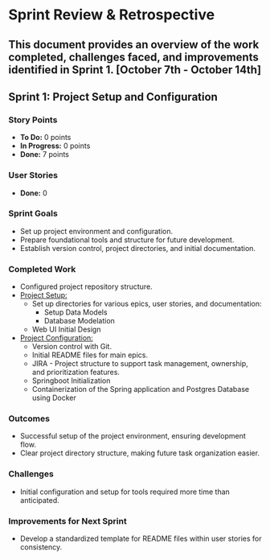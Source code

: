 # Sprint Review & Retrospective

This document provides an overview of the work completed, challenges faced, and improvements identified in Sprint 1.
[October 7th - October 14th]
---

## Sprint 1: Project Setup and Configuration

### Story Points
- **To Do:** 0 points
- **In Progress:** 0 points
- **Done:** 7 points

### User Stories
- **Done:** 0

### Sprint Goals
- Set up project environment and configuration.
- Prepare foundational tools and structure for future development.
- Establish version control, project directories, and initial documentation.

### Completed Work
- Configured project repository structure.
- [Project Setup:](../../Epics/Project_Setup/README.md) 
  - Set up directories for various epics, user stories, and documentation:
    - Setup Data Models
    - Database Modelation
  - Web UI Initial Design
- [Project Configuration:](../../Epics/Project_Configuration/README.md)
  - Version control with Git.
  - Initial README files for main epics.
  - JIRA - Project structure to support task management, ownership, and prioritization features.
  - Springboot Initialization
  - Containerization of the Spring application and Postgres Database using Docker

### Outcomes
- Successful setup of the project environment, ensuring development flow.
- Clear project directory structure, making future task organization easier.

### Challenges
- Initial configuration and setup for tools required more time than anticipated.

### Improvements for Next Sprint
- Develop a standardized template for README files within user stories for consistency.